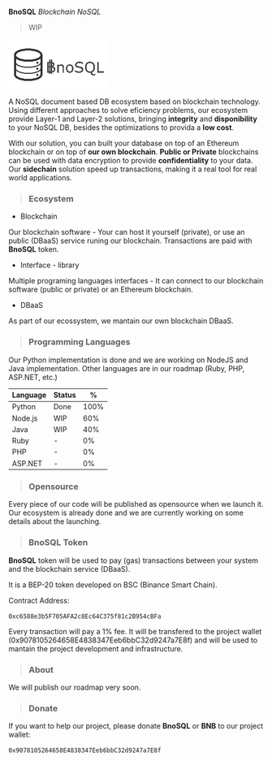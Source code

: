 **BnoSQL**  *Blockchain NoSQL* 
 > WIP


![BnoSQL Logo](BnoSQL2-200-98.png)


A NoSQL document based DB ecosystem based on blockchain technology.
Using different approaches to solve eficiency problems, our ecosystem provide Layer-1 and Layer-2 solutions, bringing **integrity** and **disponibility** to your NoSQL DB, besides the optimizations to provida a **low cost**.

With our solution, you can built your database on top of an Ethereum blockchain or on top of **our own blockchain**.
**Public or Private** blockchains can be used with data encryption to provide  **confidentiality** to your data. 
Our **sidechain** solution speed up transactions, making it a real tool for real world applications.


>### Ecosystem 
- Blockchain

Our blockchain software - Your can host it yourself (private), or use an public (DBaaS) service runing our blockchain. Transactions are paid with **BnoSQL** token.

- Interface - library

Multiple programing languages interfaces - It can connect to our blockchain software (public or private) or an Ethereum blockchain.

- DBaaS

As part of our ecossystem, we mantain our own blockchain DBaaS.

>### Programming Languages

Our Python implementation is done and we are working on NodeJS and Java implementation. Other languages are in our roadmap (Ruby, PHP, ASP.NET, etc.)

|Language| Status | % |
|--|--|--|
| Python | Done | 100%
| Node.js | WIP | 60%
| Java | WIP | 40%
| Ruby | - | 0%
| PHP | - | 0%
| ASP.NET | - | 0%


> ### Opensource

Every piece of our code will be published as opensource when we launch it.
Our ecosystem is already done and we are currently working on some details about the launching. 


>### BnoSQL Token

**BnoSQL** token will be used to pay (gas) transactions between your system and the blockchain service (DBaaS).

It is a BEP-20 token developed on BSC (Binance Smart Chain).

Contract Address:

    0xc6588e3b5F705AFA2c8Ec64C375f81c2B954cBFa


Every transaction will pay a 1% fee. It will be transfered to the project wallet (0x9078105264658E4838347Eeb6bbC32d9247a7E8f) and will be used to mantain the project development and infrastructure.

        
>### About

We will publish our roadmap very soon.


>### Donate

If you want to help our project, please donate **BnoSQL** or **BNB** to our project wallet:
	
	0x9078105264658E4838347Eeb6bbC32d9247a7E8f
